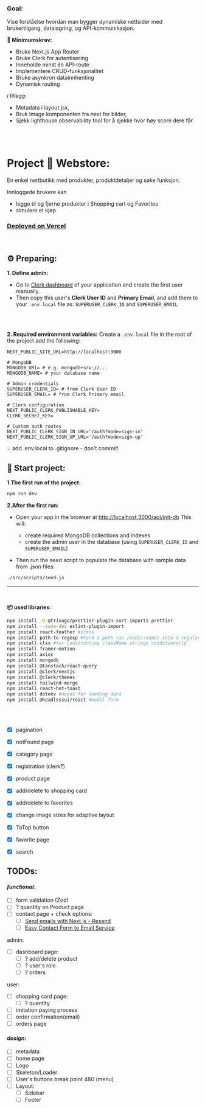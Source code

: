 
### Goal:

 Vise forståelse hvordan man bygger dynamiske nettsider med brukertilgang, datalagring, og API-kommunikasjon.

 **🎯 Minimumskrav:**
- Bruke Next.js App Router
- Bruke Clerk for autentisering
- Inneholde minst én API-route
- Implementere CRUD-funksjonalitet
- Bruke asynkron datainnhenting
- Dynamisk routing

*i tillegg:*
- Metadata i layout.jsx,
- Bruk Image komponenten fra next for bilder,
- Sjekk lighthouse observability tool for å sjekke hvor høy score dere får   
<br />
<br />

# **Project 🛒 Webstore:**

En enkel nettbutikk med produkter, produktdetaljer og søke funksjon.

Innloggede brukere kan 
- legge til og fjerne produkter i Shopping cart og Favorites
- simulere et kjøp



### [Deployed on Vercel](https://next-intro-sandy.vercel.app/)
<br />

## ⚙️ Preparing:

**1. Define admin:**  
- Go to [Clerk dashboard](https://dashboard.clerk.com/) of your application and create the first user manually.
- Then copy this user's **Clerk User ID** and **Primary Email**, and add them to your `.env.local` file as:  `SUPERUSER_CLERK_ID` and  `SUPERUSER_EMAIL`
<br />
<br />

**2. Required environment variables:**
Create a `.env.local` file in the root of the project add the following:
```env
NEXT_PUBLIC_SITE_URL=http://localhost:3000

# MongoDB
MONGODB_URI= # e.g. mongodb+srv://...
MONGODB_NAME= # your database name

# Admin credentials
SUPERUSER_CLERK_ID= # from Clerk User ID
SUPERUSER_EMAIL= # from Clerk Primary email

# Clerk configuration
NEXT_PUBLIC_CLERK_PUBLISHABLE_KEY=
CLERK_SECRET_KEY=

# Custom auth routes
NEXT_PUBLIC_CLERK_SIGN_IN_URL='/auth?mode=sign-in'
NEXT_PUBLIC_CLERK_SIGN_UP_URL='/auth?mode=sign-up'
```
💡 add .env.local to .gitignore - don’t commit!




## 🚀 Start project:
**1.The first run of the project:** 
```bash
npm run dev
```

**2.After the first run:**

- Open your app in the browser at [http://localhost:3000/api/init-db](http://localhost:3000/api/init-db)
  This will:
  - create required MongoDB collections and indexes
  - create the admin user in the database (using `SUPERUSER_CLERK_ID` and `SUPERUSER_EMAIL`)
   
- Then run the seed script to populate the database with sample data from .json files:
```bash
./src/scripts/seed.js 
```  
---
<br />

**📦 used libraries:**

```bash
npm install -D @trivago/prettier-plugin-sort-imports prettier
npm install --save-dev eslint-plugin-import
npm install react-feather #icons
npm install path-to-regexp #Turn a path (as /user/:name) into a regular expression
npm install clsx #for constructing className strings conditionally
npm install framer-motion
npm install axios
npm install mongodb
npm install @tanstack/react-query
npm install @clerk/nextjs
npm install @clerk/themes
npm install tailwind-merge
npm install react-hot-toast
npm install dotenv #needs for seeding data
npm install @headlessui/react #modal form
```
<br />
<br />




- [x] pagination
- [x] notFound page
- [x] category page
- [x] registration (clerk?)
- [x] product page
- [x] add/delete to shopping card
- [x] add/delete to favorites
- [x] change image sizes for adaptive layout
- [x] ToTop button
- [x] favorite page
- [x] search


## TODOs:

#### *functional:*
- [ ] form validation (Zod)
- [ ] ? quantity on Product page
- [ ] contact page + check options:
   - [ ] [Send emails with Next.js - Resend](https://resend.com/docs/send-with-nextjs)
   - [ ] [Easy Contact Form to Email Service](https://web3forms.com/)

admin:
- [ ] dashboard page:
   - [ ] ? add/delete product
   - [ ] ? user's role
   - [ ] ? orders

user:
- [ ] shopping card page:
   - [ ] ? quantity
- [ ] imitation paying process
- [ ] order confirmation(email)
- [ ] orders page

#### *design:*
- [ ] metadata
- [ ] home page
- [ ] Logo
- [ ] Skeleton/Loader
- [ ] User's buttons break point 480 (menu)
- [ ] Layout:
  - [ ] Sidebar
  - [ ] Footer